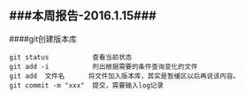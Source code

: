 ###本周报告-2016.1.15###
---
####git创建版本库

    git status           查看当前状态
    git add -i           列出根据需要的条件查询变化的文件
    git add  文件名      将文件加入版本库，其实是暂缓区以后再说该内容。
    git commit -m "xxx"  提交，需要输入log记录


